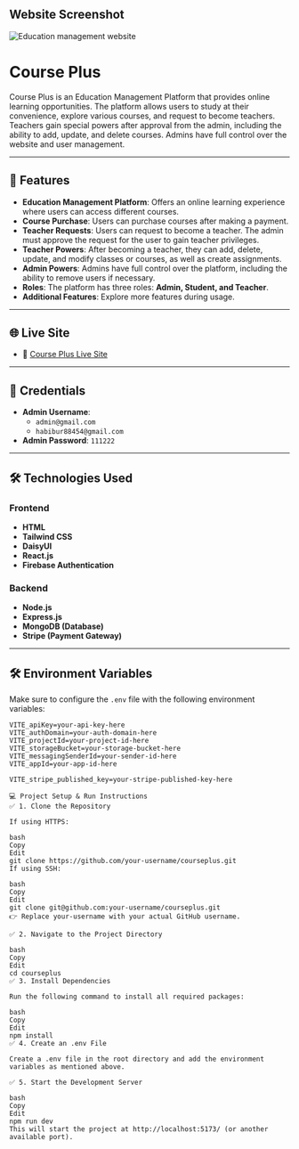 ## Website Screenshot
![Education management website](https://i.ibb.co.com/6cstWQdK/course-web.jpg)
# Course Plus

Course Plus is an Education Management Platform that provides online learning opportunities. The platform allows users to study at their convenience, explore various courses, and request to become teachers. Teachers gain special powers after approval from the admin, including the ability to add, update, and delete courses. Admins have full control over the website and user management.

---

## 🚀 Features
- **Education Management Platform**: Offers an online learning experience where users can access different courses.
- **Course Purchase**: Users can purchase courses after making a payment.
- **Teacher Requests**: Users can request to become a teacher. The admin must approve the request for the user to gain teacher privileges.
- **Teacher Powers**: After becoming a teacher, they can add, delete, update, and modify classes or courses, as well as create assignments.
- **Admin Powers**: Admins have full control over the platform, including the ability to remove users if necessary.
- **Roles**: The platform has three roles: **Admin, Student, and Teacher**.
- **Additional Features**: Explore more features during usage.

---

## 🌐 Live Site
- 🔗 [Course Plus Live Site](https://courseplus-b5b5c.web.app)

---

## 🔑 Credentials
- **Admin Username**:  
  - `admin@gmail.com`
  - `habibur88454@gmail.com`
- **Admin Password**: `111222`

---

## 🛠️ Technologies Used
### **Frontend**
- **HTML**
- **Tailwind CSS**
- **DaisyUI**
- **React.js**
- **Firebase Authentication**

### **Backend**
- **Node.js**
- **Express.js**
- **MongoDB (Database)**
- **Stripe (Payment Gateway)**

---

## 🛠️ Environment Variables

Make sure to configure the `.env` file with the following environment variables:

```env
VITE_apiKey=your-api-key-here
VITE_authDomain=your-auth-domain-here
VITE_projectId=your-project-id-here
VITE_storageBucket=your-storage-bucket-here
VITE_messagingSenderId=your-sender-id-here
VITE_appId=your-app-id-here

VITE_stripe_published_key=your-stripe-published-key-here

💻 Project Setup & Run Instructions
✅ 1. Clone the Repository

If using HTTPS:

bash
Copy
Edit
git clone https://github.com/your-username/courseplus.git
If using SSH:

bash
Copy
Edit
git clone git@github.com:your-username/courseplus.git
👉 Replace your-username with your actual GitHub username.

✅ 2. Navigate to the Project Directory

bash
Copy
Edit
cd courseplus
✅ 3. Install Dependencies

Run the following command to install all required packages:

bash
Copy
Edit
npm install
✅ 4. Create an .env File

Create a .env file in the root directory and add the environment variables as mentioned above.

✅ 5. Start the Development Server

bash
Copy
Edit
npm run dev
This will start the project at http://localhost:5173/ (or another available port).